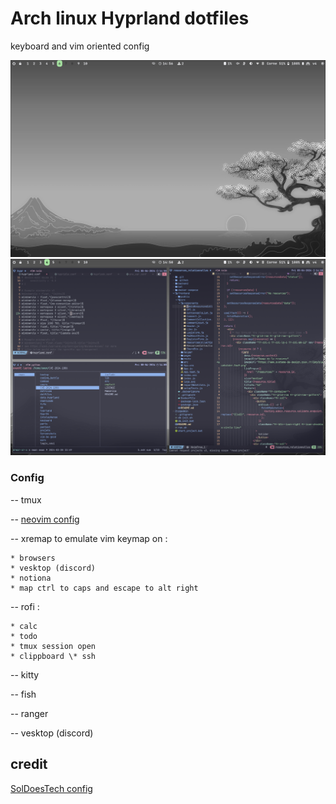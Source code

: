 # Arch linux Hyprland dotfiles

keyboard and vim oriented config

![preview1](./.git_img/preview1.png)
![preview2](./.git_img/preview2.png)

### Config

-- tmux

-- [neovim config](https://github.com/ratataque/neovim_config)

-- xremap to emulate vim keymap on :

    * browsers
    * vesktop (discord)
    * notiona
    * map ctrl to caps and escape to alt right

-- rofi :

    * calc
    * todo
    * tmux session open
    * clippboard \* ssh

-- kitty

-- fish

-- ranger

-- vesktop (discord)

## credit

[SolDoesTech config](https://github.com/soldoestech/hyprv4)
